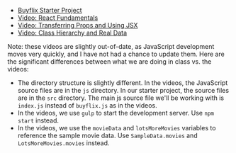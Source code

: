 - [Buyflix Starter Project](https://github.com/kiei924-winter17/buyflix-react)
- [Video: React Fundamentals](https://www.dropbox.com/s/8wzbjtv8tkszu0o/1%20-%20React%20Fundamentals.mp4?dl=0)
- [Video: Transferring Props and Using JSX](https://www.dropbox.com/s/hj6ihhnjyx4t3lo/2%20-%20Transferring%20Props%20and%20Using%20JSX.mp4?dl=0)
- [Video: Class Hierarchy and Real Data](https://www.dropbox.com/s/j79lu02bz6nkyi9/3%20-%20Class%20Hierarchy%20and%20Real%20Data.mp4?dl=0)

Note: these videos are slightly out-of-date, as JavaScript development moves very quickly, and I have not had a chance to update them. Here are the significant differences between what we are doing in class vs. the videos:

- The directory structure is slightly different. In the videos, the JavaScript source files are in the `js` directory. In our starter project, the source files are in the `src` directory. The main js source file we'll be working with is `index.js` instead of `buyflix.js` as in the videos.
- In the videos, we use `gulp` to start the development server. Use `npm start` instead.
- In the videos, we use the `movieData` and `lotsMoreMovies` variables to reference the sample movie data. Use `SampleData.movies` and `LotsMoreMovies.movies` instead.
